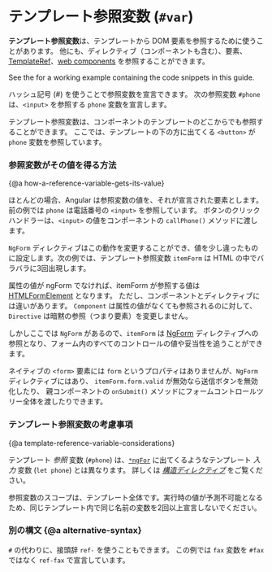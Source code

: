 # テンプレート参照変数 (`#var`)

**テンプレート参照変数**は、テンプレートから DOM 要素を参照するために使うことがあります。
他にも、ディレクティブ（コンポーネントも含む）、要素、[TemplateRef](api/core/TemplateRef)、<a href="https://developer.mozilla.org/en-US/docs/Web/Web_Components" title="MDN: Web Components">web components</a> を参照することができます。

<div class="alert is-helpful">

See the <live-example></live-example> for a working example containing the code snippets in this guide.

</div>

ハッシュ記号 (#) を使うことで参照変数を宣言できます。
次の参照変数 `#phone` は、`<input>` を参照する `phone` 変数を宣言します。

<code-example path="template-reference-variables/src/app/app.component.html" region="ref-var" header="src/app/app.component.html"></code-example>

テンプレート参照変数は、コンポーネントのテンプレートのどこからでも参照することができます。
ここでは、テンプレートの下の方に出てくる `<button>` が `phone` 変数を参照しています。

<code-example path="template-reference-variables/src/app/app.component.html" region="ref-phone" header="src/app/app.component.html"></code-example>

<h3 class="no-toc">参照変数がその値を得る方法</h3> {@a how-a-reference-variable-gets-its-value}

ほとんどの場合、Angular は参照変数の値を、それが宣言された要素とします。
前の例では `phone` は電話番号の `<input>` を参照しています。
ボタンのクリックハンドラーは、`<input>` の値をコンポーネントの `callPhone()` メソッドに渡します。

`NgForm` ディレクティブはこの動作を変更することができ、値を少し違ったものに設定します。次の例では、テンプレート参照変数 `itemForm` は
HTML の中でバラバラに3回出現します。

<code-example path="template-reference-variables/src/app/app.component.html" region="ngForm" header="src/app/hero-form.component.html"></code-example>

属性の値が ngForm でなければ、itemForm が参照する値は
[HTMLFormElement](https://developer.mozilla.org/en-US/docs/Web/API/HTMLFormElement) となります。
ただし、コンポーネントとディレクティブには違いがあります。
`Component` は属性の値がなくても参照されるのに対して、
`Directive` は暗黙の参照（つまり要素）を変更しません。



しかしここでは `NgForm` があるので、`itemForm` は [NgForm](api/forms/NgForm "API: NgForm")
ディレクティブへの参照となり、フォーム内のすべてのコントロールの値や妥当性を追うことができます。

ネイティブの `<form>` 要素には `form` というプロパティはありませんが、`NgForm` ディレクティブにはあり、
`itemForm.form.valid` が無効なら送信ボタンを無効化したり、
親コンポーネントの `onSubmit()` メソッドにフォームコントロールツリー全体を渡したりできます。

<h3 class="no-toc">テンプレート参照変数の考慮事項</h3> {@a template-reference-variable-considerations}

テンプレート _参照_ 変数 (`#phone`) は、[`*ngFor`](guide/built-in-directives#template-input-variable) に出てくるようなテンプレート _入力_ 変数 (`let phone`) とは異なります。
詳しくは [_構造ディレクティブ_](guide/structural-directives#template-input-variable) をご覧ください。

参照変数のスコープは、テンプレート全体です。実行時の値が予測不可能となるため、同じテンプレート内で同じ名前の変数を2回以上宣言しないでください。

### 別の構文 {@a alternative-syntax}

`#` の代わりに、接頭辞 `ref-` を使うこともできます。
この例では `fax` 変数を `#fax` ではなく `ref-fax` で宣言しています。


<code-example path="template-reference-variables/src/app/app.component.html" region="ref-fax" header="src/app/app.component.html"></code-example>

